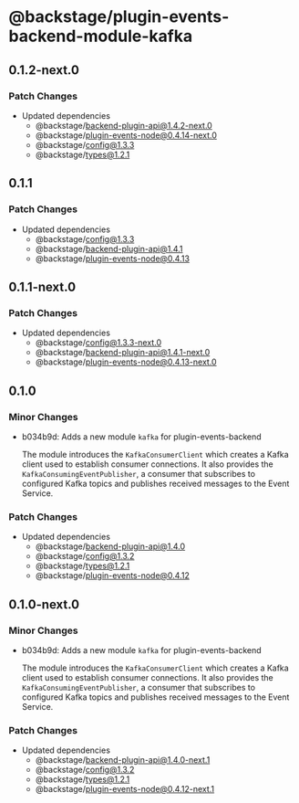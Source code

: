 # @backstage/plugin-events-backend-module-kafka

## 0.1.2-next.0

### Patch Changes

- Updated dependencies
  - @backstage/backend-plugin-api@1.4.2-next.0
  - @backstage/plugin-events-node@0.4.14-next.0
  - @backstage/config@1.3.3
  - @backstage/types@1.2.1

## 0.1.1

### Patch Changes

- Updated dependencies
  - @backstage/config@1.3.3
  - @backstage/backend-plugin-api@1.4.1
  - @backstage/plugin-events-node@0.4.13

## 0.1.1-next.0

### Patch Changes

- Updated dependencies
  - @backstage/config@1.3.3-next.0
  - @backstage/backend-plugin-api@1.4.1-next.0
  - @backstage/plugin-events-node@0.4.13-next.0

## 0.1.0

### Minor Changes

- b034b9d: Adds a new module `kafka` for plugin-events-backend

  The module introduces the `KafkaConsumerClient` which creates a Kafka client used to establish consumer connections. It also provides the `KafkaConsumingEventPublisher`, a consumer that subscribes to configured Kafka topics and publishes received messages to the Event Service.

### Patch Changes

- Updated dependencies
  - @backstage/backend-plugin-api@1.4.0
  - @backstage/config@1.3.2
  - @backstage/types@1.2.1
  - @backstage/plugin-events-node@0.4.12

## 0.1.0-next.0

### Minor Changes

- b034b9d: Adds a new module `kafka` for plugin-events-backend

  The module introduces the `KafkaConsumerClient` which creates a Kafka client used to establish consumer connections. It also provides the `KafkaConsumingEventPublisher`, a consumer that subscribes to configured Kafka topics and publishes received messages to the Event Service.

### Patch Changes

- Updated dependencies
  - @backstage/backend-plugin-api@1.4.0-next.1
  - @backstage/config@1.3.2
  - @backstage/types@1.2.1
  - @backstage/plugin-events-node@0.4.12-next.1

